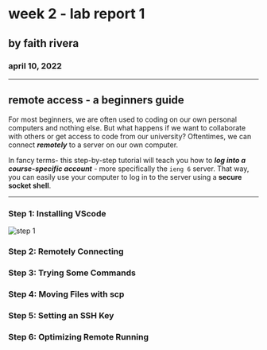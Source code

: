 # week 2 - lab report 1
## by faith rivera
### april 10, 2022

--- 

## remote access - a beginners guide

For most beginners, we are often used to coding on our own personal computers and nothing else. But what happens if we want to collaborate with others or get access to code from our university? Oftentimes, we can connect **_remotely_** to a server on our own computer.  

In fancy terms- this step-by-step tutorial will teach you how to **_log into a course-specific account_** - more specifically the `ieng 6` server. That way, you can easily use your computer to log in to the server using a **secure socket shell**.

---

### Step 1: Installing VScode
![step 1](step1.png)

### Step 2: Remotely Connecting

### Step 3: Trying Some Commands

### Step 4: Moving Files with scp

### Step 5: Setting an SSH Key

### Step 6: Optimizing Remote Running


